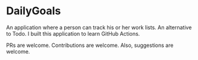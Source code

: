 # DailyGoals
An application where a person can track his or her work lists. An alternative to Todo.
I built this application to learn GitHub Actions.

PRs are welcome.
Contributions are welcome.
Also, suggestions are welcome.
